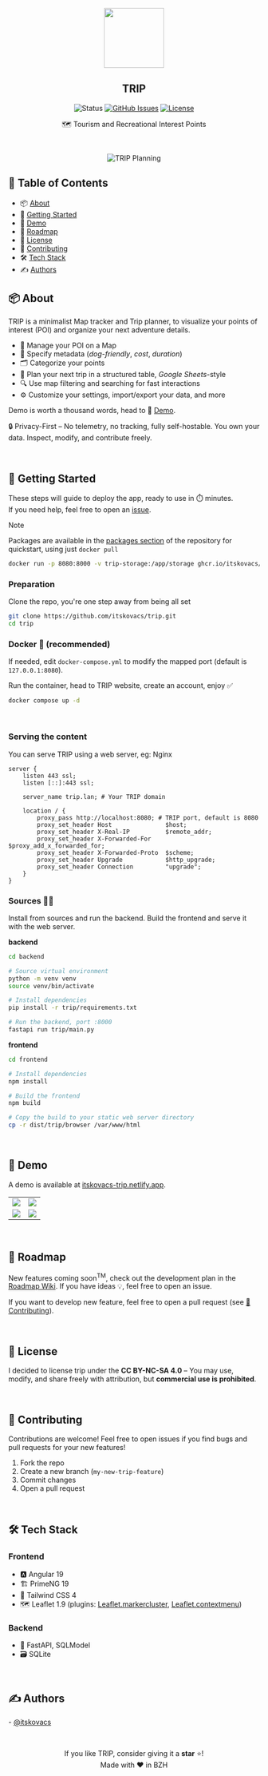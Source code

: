 <p align="center"><img width="120" src="./src/public/favicon.png"></p>
<h2 align="center">TRIP</h2>

<div align="center">

![Status](https://img.shields.io/badge/status-active-success?style=for-the-badge)
[![GitHub Issues](https://img.shields.io/github/issues/itskovacs/trip?style=for-the-badge&color=ededed)](https://github.com/itskovacs/trip/issues)
[![License](https://img.shields.io/badge/license-_CC_BY_NC_SA_4.0-2596be?style=for-the-badge)](/LICENSE)

</div>

<p align="center">🗺️ Tourism and Recreational Interest Points </p>
<br>

<div align="center">

![TRIP Planning](./.github/screenshot.png)

</div>

## 📝 Table of Contents

- 📦 [About](#about)
- 🌱 [Getting Started](#getting_started)
- 📸 [Demo](#Demo)
- 🚧 [Roadmap](#Roadmap)
- 📜 [License](#License)
- 🤝 [Contributing](#Contributing)
- 🛠️ [Tech Stack](#techstack)
- ✍️ [Authors](#authors)

## 📦 About <a name = "about"></a>

TRIP is a minimalist Map tracker and Trip planner, to visualize your points of interest (POI) and organize your next adventure details.

- 📍 Manage your POI on a Map
- 🐾 Specify metadata (*dog-friendly*, *cost*, *duration*)
- 🗂️ Categorize your points
- 🧾 Plan your next trip in a structured table, *Google Sheets*-style
- 🔍 Use map filtering and searching for fast interactions
- ⚙️ Customize your settings, import/export your data, and more

Demo is worth a thousand words, head to 📸 [Demo](#Demo).  

🔒 Privacy-First – No telemetry, no tracking, fully self-hostable. You own your data. Inspect, modify, and contribute freely.

<br>

## 🌱 Getting Started <a name = "getting_started"></a>

These steps will guide to deploy the app, ready to use in ⏱️ minutes.  
If you need help, feel free to open an [issue](https://github.com/itskovacs/trip/issues).

> [!NOTE]
> Packages are available in the [packages section](https://github.com/itskovacs/trip/pkgs/container/trip) of the repository for quickstart, using just `docker pull`

```bash
docker run -p 8080:8000 -v trip-storage:/app/storage ghcr.io/itskovacs/trip:1.0.0
```


### Preparation

Clone the repo, you're one step away from being all set

```bash
git clone https://github.com/itskovacs/trip.git
cd trip
```

### Docker 🐳 (recommended)

If needed, edit `docker-compose.yml` to modify the mapped port (default is `127.0.0.1:8080`).

Run the container, head to TRIP website, create an account, enjoy ✅

```bash
docker compose up -d
```

<br>

### Serving the content
You can serve TRIP using a web server, eg: Nginx
```nginx
server {
    listen 443 ssl;
    listen [::]:443 ssl;

    server_name trip.lan; # Your TRIP domain

    location / {
        proxy_pass http://localhost:8080; # TRIP port, default is 8080
        proxy_set_header Host               $host;
        proxy_set_header X-Real-IP          $remote_addr;
        proxy_set_header X-Forwarded-For    $proxy_add_x_forwarded_for;
        proxy_set_header X-Forwarded-Proto  $scheme;
        proxy_set_header Upgrade            $http_upgrade;
        proxy_set_header Connection         "upgrade";
    }
}
```


### Sources 👩‍💻

Install from sources and run the backend.
Build the frontend and serve it with the web server.

**backend**

```bash
cd backend

# Source virtual environment
python -m venv venv
source venv/bin/activate

# Install dependencies
pip install -r trip/requirements.txt

# Run the backend, port :8000
fastapi run trip/main.py
```

**frontend**

```bash
cd frontend

# Install dependencies
npm install

# Build the frontend
npm build

# Copy the build to your static web server directory
cp -r dist/trip/browser /var/www/html
```

<br>

## 📸 Demo <a name = "demo"></a>

A demo is available at [itskovacs-trip.netlify.app](https://itskovacs-trip.netlify.app/).

<div align="center">

|         |         |
|:-------:|:-------:|
| ![](./.github/sc_map.png) | ![](./.github/sc_map_filters_list.png) |
| ![](./.github/sc_trip.png) | ![](./.github/sc_trips.png) |

</div>

<br>

## 🚧 Roadmap <a name = "roadmap"></a>

New features coming soon<sup>TM</sup>, check out the development plan in the [Roadmap Wiki](https://github.com/itskovacs/trip/wiki/Roadmap). If you have ideas 💡, feel free to open an issue.

If you want to develop new feature, feel free to open a pull request (see [🤝 Contributing](#contributing)).

<br>

## 📜 License <a name = "license"></a>

I decided to license trip under the **CC BY-NC-SA 4.0** – You may use, modify, and share freely with attribution, but **commercial use is prohibited**.

<br>

## 🤝 Contributing <a name = "contributing"></a>

Contributions are welcome! Feel free to open issues if you find bugs and pull requests for your new features!

1. Fork the repo
2. Create a new branch (`my-new-trip-feature`)
3. Commit changes
4. Open a pull request

<br>

## 🛠️ Tech Stack <a name = "techstack"></a>

### **Frontend**

- 🅰️ Angular 19
- 🏗️ PrimeNG 19
- 🎨 Tailwind CSS 4
- 🗺️ Leaflet 1.9 (plugins: [Leaflet.markercluster](https://github.com/Leaflet/Leaflet.markercluster), [Leaflet.contextmenu](https://github.com/aratcliffe/Leaflet.contextmenu))

### **Backend**

- 🐍 FastAPI, SQLModel
- 🗃️ SQLite

<br>

## ✍️ Authors <a name = "authors"></a>

- [@itskovacs](https://github.com/itskovacs)

<br>

<div align="center">

If you like TRIP, consider giving it a **star** ⭐!  
Made with ❤️ in BZH

</div>
